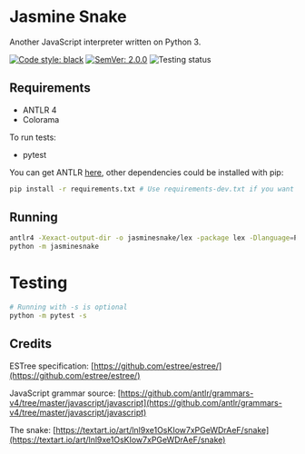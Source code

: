 # Jasmine Snake
Another JavaScript interpreter written on Python 3.

[![Code style: black](https://img.shields.io/badge/code%20style-black-000000.svg)](https://github.com/psf/black)
[![SemVer: 2.0.0](https://img.shields.io/badge/SemVer-2.0.0-F8DE7E?labelColor=23261D)](https://semver.org/spec/v2.0.0.html)
![Testing status](https://github.com/t1meshift/js/workflows/Testing/badge.svg)

## Requirements

- ANTLR 4
- Colorama

To run tests:

- pytest

You can get ANTLR [here](https://www.antlr.org/), other dependencies could be installed with pip:
```bash
pip install -r requirements.txt # Use requirements-dev.txt if you want to run tests
```

## Running

```bash
antlr4 -Xexact-output-dir -o jasminesnake/lex -package lex -Dlanguage=Python3 -listener grammars/*.g4
python -m jasminesnake
```

# Testing
```bash
# Running with -s is optional
python -m pytest -s
```

## Credits

ESTree specification:
[https://github.com/estree/estree/](https://github.com/estree/estree/)

JavaScript grammar source: 
[https://github.com/antlr/grammars-v4/tree/master/javascript/javascript](https://github.com/antlr/grammars-v4/tree/master/javascript/javascript)

The snake:
[https://textart.io/art/lnl9xe1OsKIow7xPGeWDrAeF/snake](https://textart.io/art/lnl9xe1OsKIow7xPGeWDrAeF/snake)